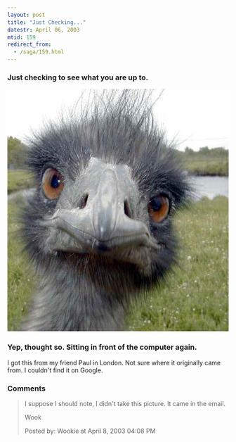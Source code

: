 ```yaml
---
layout: post
title: "Just Checking..."
datestr: April 06, 2003
mtid: 159
redirect_from:
  - /saga/159.html
---
```


### Just checking to see what you are up to.

<img alt="birds-eye-view.jpg" src="/pics/birds-eye-view.jpg" width="600" height="551" border="0" />

### Yep, thought so.  Sitting in front of the computer again.

I got this from my friend Paul in London.  Not sure where it originally came from.  I couldn't find it on Google.

### Comments

<blockquote>
I suppose I should note, I didn't take this picture.  It came in the email.

Wook
<div class="comment-meta">Posted by: Wookie at April  8, 2003 04:08 PM</div> </blockquote>

